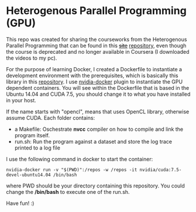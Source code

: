 # Heterogenous Parallel Programming (GPU)

This repo was created for sharing the courseworks from the Heterogenous Parallel Programming that can be found in this ~~[site](http://webgpu.com/)~~ [repository](https://github.com/abduld/WebGpu), even though the course is deprecated and no longer available in Coursera (I downloaded the videos to my pc).

For the purpose of learning Docker, I created a Dockerfile to instantiate a development environment with the prerequisites, which is basically this library in this [repository](https://github.com/abduld/libwb). I use [nvidia-docker](https://github.com/NVIDIA/nvidia-docker) plugin to instantiate the GPU dependent containers. You will see within the Dockerfile that is based in the Ubuntu 14.04 and CUDA 7.5, you should change it to what you have installed in your host.

If the name starts with "opencl", means that uses OpenCL library, otherwise assume CUDA. Each folder contains:
 - a Makefile: Oschestrate **nvcc** compiler on how to compile and link the program itself. 
 - run.sh: Run the program against a dataset and store the log trace printed to a log file

I use the following command in docker to start the container:

```shell
nvidia-docker run -v "$(PWD)":/repos -w /repos -it nvidia/cuda:7.5-devel-ubuntu14.04 /bin/bash
```
where PWD should be your directory containing this repository. You could change the **/bin/bash** to execute one of the run.sh.

Have fun! :)
